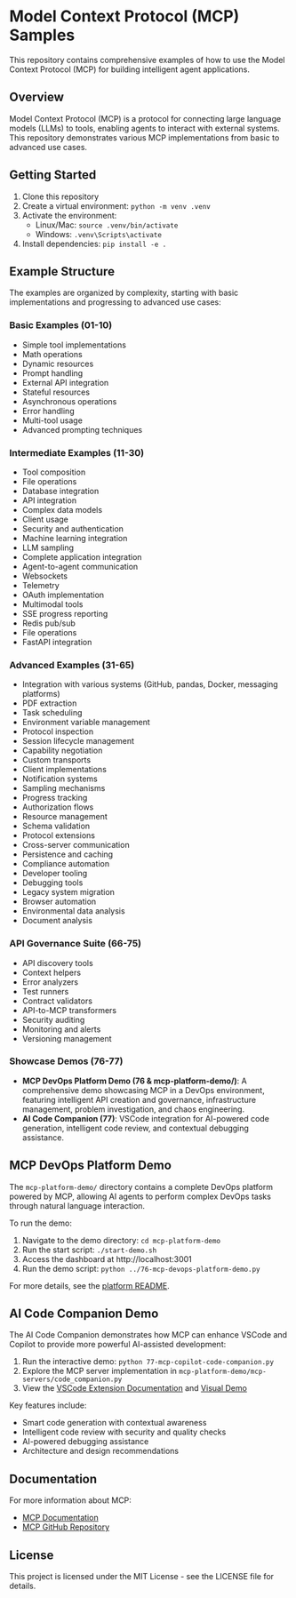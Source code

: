 # Model Context Protocol (MCP) Samples

This repository contains comprehensive examples of how to use the Model Context Protocol (MCP) for building intelligent agent applications.

## Overview

Model Context Protocol (MCP) is a protocol for connecting large language models (LLMs) to tools, enabling agents to interact with external systems. This repository demonstrates various MCP implementations from basic to advanced use cases.

## Getting Started

1. Clone this repository
2. Create a virtual environment: `python -m venv .venv`
3. Activate the environment: 
   - Linux/Mac: `source .venv/bin/activate`
   - Windows: `.venv\Scripts\activate`
4. Install dependencies: `pip install -e .`

## Example Structure

The examples are organized by complexity, starting with basic implementations and progressing to advanced use cases:

### Basic Examples (01-10)
- Simple tool implementations
- Math operations
- Dynamic resources
- Prompt handling
- External API integration
- Stateful resources
- Asynchronous operations
- Error handling
- Multi-tool usage
- Advanced prompting techniques

### Intermediate Examples (11-30)
- Tool composition
- File operations
- Database integration
- API integration
- Complex data models
- Client usage
- Security and authentication
- Machine learning integration
- LLM sampling
- Complete application integration
- Agent-to-agent communication
- Websockets
- Telemetry
- OAuth implementation
- Multimodal tools
- SSE progress reporting
- Redis pub/sub
- File operations
- FastAPI integration

### Advanced Examples (31-65)
- Integration with various systems (GitHub, pandas, Docker, messaging platforms)
- PDF extraction
- Task scheduling
- Environment variable management
- Protocol inspection
- Session lifecycle management
- Capability negotiation
- Custom transports
- Client implementations
- Notification systems
- Sampling mechanisms
- Progress tracking
- Authorization flows
- Resource management
- Schema validation
- Protocol extensions
- Cross-server communication
- Persistence and caching
- Compliance automation
- Developer tooling
- Debugging tools
- Legacy system migration
- Browser automation
- Environmental data analysis
- Document analysis

### API Governance Suite (66-75)
- API discovery tools
- Context helpers
- Error analyzers
- Test runners
- Contract validators
- API-to-MCP transformers
- Security auditing
- Monitoring and alerts
- Versioning management

### Showcase Demos (76-77)
- **MCP DevOps Platform Demo (76 & mcp-platform-demo/)**: A comprehensive demo showcasing MCP in a DevOps environment, featuring intelligent API creation and governance, infrastructure management, problem investigation, and chaos engineering.
- **AI Code Companion (77)**: VSCode integration for AI-powered code generation, intelligent code review, and contextual debugging assistance.

## MCP DevOps Platform Demo

The `mcp-platform-demo/` directory contains a complete DevOps platform powered by MCP, allowing AI agents to perform complex DevOps tasks through natural language interaction.

To run the demo:
1. Navigate to the demo directory: `cd mcp-platform-demo`
2. Run the start script: `./start-demo.sh`
3. Access the dashboard at http://localhost:3001
4. Run the demo script: `python ../76-mcp-devops-platform-demo.py`

For more details, see the [platform README](mcp-platform-demo/README.md).

## AI Code Companion Demo

The AI Code Companion demonstrates how MCP can enhance VSCode and Copilot to provide more powerful AI-assisted development:

1. Run the interactive demo: `python 77-mcp-copilot-code-companion.py`
2. Explore the MCP server implementation in `mcp-platform-demo/mcp-servers/code_companion.py`
3. View the [VSCode Extension Documentation](mcp-platform-demo/VSCodeMCPExtension.md) and [Visual Demo](mcp-platform-demo/VSCodeMCPScreenshot.md)

Key features include:
- Smart code generation with contextual awareness
- Intelligent code review with security and quality checks
- AI-powered debugging assistance
- Architecture and design recommendations

## Documentation

For more information about MCP:
- [MCP Documentation](https://modelcontextprotocol.io)
- [MCP GitHub Repository](https://github.com/modelcontextprotocol/modelcontextprotocol)

## License

This project is licensed under the MIT License - see the LICENSE file for details.
